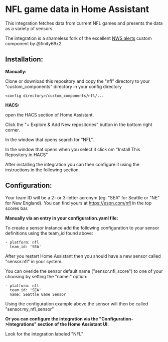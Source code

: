 # NFL game data in Home Assistant

This integration fetches data from current NFL games and presents the data as a variety of sensors. 

The integration is a shameless fork of the excellent [NWS alerts](https://github.com/finity69x2/nws_alerts) custom component by @finity69x2. 

## Installation:

<b>Manually:</b>

Clone or download this repository and copy the "nfl" directory to your "custom_components" directory in your config directory

```<config directory>/custom_components/nfl/...```
  
<b>HACS:</b>

open the HACS section of Home Assistant.

Click the "+ Explore & Add New repositories" button in the bottom right corner.

In the window that opens search for "NFL".

In the window that opens when you select it click om "Install This Repository in HACS"

After installing the integration you can then configure it using the instructions in the following section.
  
## Configuration:

Your team ID will be a 2- or 3-letter acronym (eg. "SEA" for Seattle or "NE" for New England). You can find yours at https://espn.com/nfl in the top scores bar. 

<b>Manually via an entry in your configuration.yaml file:</b>

To create a sensor instance add the following configuration to your sensor definitions using the team_id found above:

```
- platform: nfl
  team_id: 'SEA'
```

After you restart Home Assistant then you should have a new sensor called "sensor.nfl" in your system.

You can overide the sensor default name ("sensor.nfl_score") to one of your choosing by setting the "name:" option:

```
- platform: nfl
  team_id: 'SEA'
  name: Seattle Game Sensor
```

Using the configuration example above the sensor will then be called "sensor.my_nfl_sensor"

<b>Or you can configure the integration via the "Configuration->Integrations" section of the Home Assistant UI.</b>

Look for the integration labeled "NFL"

